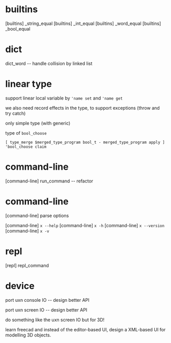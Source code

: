 # builtins

[builtins] _string_equal
[builtins] _int_equal
[builtins] _word_equal
[builtins] _bool_equal

# dict

dict_word -- handle collision by linked list

# linear type

support linear local variable by `'name set` and `'name get`

we also need record effects in the type, to support exceptions (throw and try catch)

only simple type (with generic)

type of `bool_choose`

```
[ type_merge $merged_type_program bool_t - merged_type_program apply ] 'bool_choose claim
```

# command-line

[command-line] run_command -- refactor

# command-line

[command-line] parse options

[command-line] `x --help`
[command-line] `x -h`
[command-line] `x --version`
[command-line] `x -v`

# repl

[repl] repl_command

# device

port uxn console IO -- design better API

port uxn screen IO -- design better API

do something like the uxn screen IO but for 3D!

learn freecad and instead of the editor-based UI,
design a XML-based UI for modelling 3D objects.

